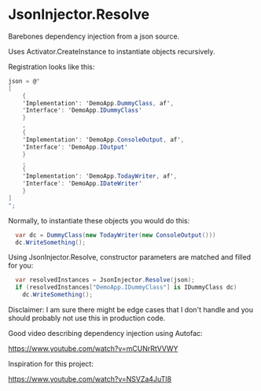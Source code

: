 # JsonInjector.Resolve

Barebones dependency injection from a json source.

Uses Activator.CreateInstance to instantiate objects recursively.

Registration looks like this:
```csharp
json = @"
[
    {
    'Implementation': 'DemoApp.DummyClass, af',
    'Interface': 'DemoApp.IDummyClass'
    }
    ,
    {
    'Implementation': 'DemoApp.ConsoleOutput, af',
    'Interface': 'DemoApp.IOutput'
    }
    ,
    {
    'Implementation': 'DemoApp.TodayWriter, af',
    'Interface': 'DemoApp.IDateWriter'
    }
]
";
```

Normally, to instantiate these objects you would do this:
```csharp
  var dc = DummyClass(new TodayWriter(new ConsoleOutput()))
  dc.WriteSomething();
```

Using JsonInjector.Resolve, constructor parameters are matched and filled for you:
```csharp
  var resolvedInstances = JsonInjector.Resolve(json);
  if (resolvedInstances["DemoApp.IDummyClass"] is IDummyClass dc)
    dc.WriteSomething();
```

Disclaimer: I am sure there might be edge cases that I don't handle and you should probably not use this in production code.

Good video describing dependency injection using Autofac:

https://www.youtube.com/watch?v=mCUNrRtVVWY

Inspiration for this project:

https://www.youtube.com/watch?v=NSVZa4JuTl8




